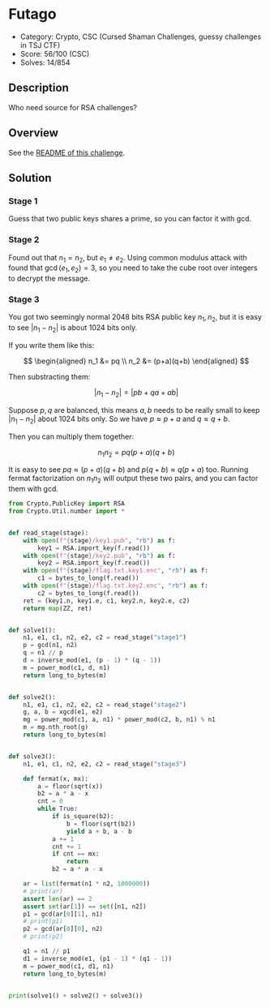 # Futago

* Category: Crypto, CSC (Cursed Shaman Challenges, guessy challenges in TSJ CTF)
* Score: 56/100 (CSC)
* Solves: 14/854

## Description

Who need source for RSA challenges?

## Overview

See the [README of this challenge](chall/README.md).

## Solution

### Stage 1

Guess that two public keys shares a prime, so you can factor it with gcd.

### Stage 2

Found out that $n_1=n_2$, but $e_1 \neq e_2$. Using common modulus attack with found that $\gcd(e_1,e_2)=3$, so you need to take the cube root over integers to decrypt the message.

### Stage 3

You got two seemingly normal 2048 bits RSA public key $n_1,n_2$, but it is easy to see $|n_1-n_2|$ is about 1024 bits only.

If you write them like this:

$$
\begin{aligned}
n_1 &= pq \\
n_2 &= (p+a)(q+b)
\end{aligned}
$$

Then substracting them:

$$
|n_1-n_2|=|pb+qa+ab|
$$

Suppose $p,q$ are balanced, this means $a,b$ needs to be really small to keep $|n_1-n_2|$ about 1024 bits only. So we have $p \approx p+a$ and $q \approx q+b$.

Then you can multiply them together:

$$
n_1 n_2 = pq(p+a)(q+b)
$$

It is easy to see $pq \approx (p+a)(q+b)$ and $p(q+b) \approx q(p+a)$ too. Running fermat factorization on $n_1 n_2$ will output these two pairs, and you can factor them with gcd.

```python
from Crypto.PublicKey import RSA
from Crypto.Util.number import *


def read_stage(stage):
    with open(f"{stage}/key1.pub", "rb") as f:
        key1 = RSA.import_key(f.read())
    with open(f"{stage}/key2.pub", "rb") as f:
        key2 = RSA.import_key(f.read())
    with open(f"{stage}/flag.txt.key1.enc", "rb") as f:
        c1 = bytes_to_long(f.read())
    with open(f"{stage}/flag.txt.key2.enc", "rb") as f:
        c2 = bytes_to_long(f.read())
    ret = (key1.n, key1.e, c1, key2.n, key2.e, c2)
    return map(ZZ, ret)


def solve1():
    n1, e1, c1, n2, e2, c2 = read_stage("stage1")
    p = gcd(n1, n2)
    q = n1 // p
    d = inverse_mod(e1, (p - 1) * (q - 1))
    m = power_mod(c1, d, n1)
    return long_to_bytes(m)


def solve2():
    n1, e1, c1, n2, e2, c2 = read_stage("stage2")
    g, a, b = xgcd(e1, e2)
    mg = power_mod(c1, a, n1) * power_mod(c2, b, n1) % n1
    m = mg.nth_root(g)
    return long_to_bytes(m)


def solve3():
    n1, e1, c1, n2, e2, c2 = read_stage("stage3")

    def fermat(x, mx):
        a = floor(sqrt(x))
        b2 = a * a - x
        cnt = 0
        while True:
            if is_square(b2):
                b = floor(sqrt(b2))
                yield a + b, a - b
            a += 1
            cnt += 1
            if cnt == mx:
                return
            b2 = a * a - x

    ar = list(fermat(n1 * n2, 1000000))
    # print(ar)
    assert len(ar) == 2
    assert set(ar[1]) == set([n1, n2])
    p1 = gcd(ar[0][1], n1)
    # print(p1)
    p2 = gcd(ar[0][0], n2)
    # print(p2)

    q1 = n1 // p1
    d1 = inverse_mod(e1, (p1 - 1) * (q1 - 1))
    m = power_mod(c1, d1, n1)
    return long_to_bytes(m)


print(solve1() + solve2() + solve3())
```

